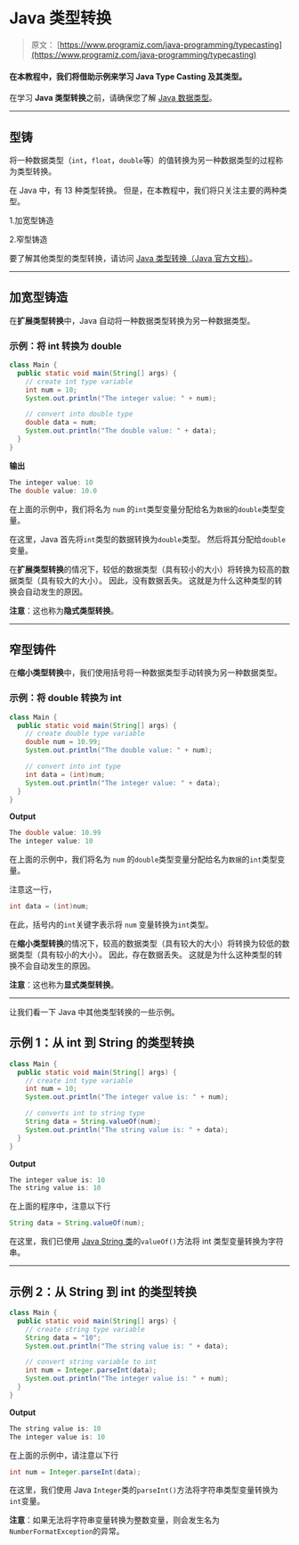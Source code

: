 # Java 类型转换

> 原文： [https://www.programiz.com/java-programming/typecasting](https://www.programiz.com/java-programming/typecasting)

#### 在本教程中，我们将借助示例来学习 Java Type Casting 及其类型。

在学习 **Java 类型转换**之前，请确保您了解 [Java 数据类型](/java-programming/variables-primitive-data-types "Java Data Types")。

* * *

## 型铸

将一种数据类型（`int`，`float`，`double`等）的值转换为另一种数据类型的过程称为类型转换。

在 Java 中，有 13 种类型转换。 但是，在本教程中，我们将只关注主要的两种类型。

1.加宽型铸造

2.窄型铸造

要了解其他类型的类型转换，请访问 [Java 类型转换（Java 官方文档）](https://docs.oracle.com/javase/specs/jls/se10/html/jls-5.html "Java Type Conversion (official Java documentation)")。

* * *

## 加宽型铸造

在**扩展类型转换**中，Java 自动将一种数据类型转换为另一种数据类型。

### 示例：将 int 转换为 double

```java
class Main {
  public static void main(String[] args) {
    // create int type variable
    int num = 10;
    System.out.println("The integer value: " + num);

    // convert into double type
    double data = num;
    System.out.println("The double value: " + data);
  }
} 
```

**输出**

```java
The integer value: 10
The double value: 10.0 
```

在上面的示例中，我们将名为 `num` 的`int`类型变量分配给名为`数据`的`double`类型变量。

在这里，Java 首先将`int`类型的数据转换为`double`类型。 然后将其分配给`double`变量。

在**扩展类型转换**的情况下，较低的数据类型（具有较小的大小）将转换为较高的数据类型（具有较大的大小）。 因此，没有数据丢失。 这就是为什么这种类型的转换会自动发生的原因。

**注意**：这也称为**隐式类型转换**。

* * *

## 窄型铸件

在**缩小类型转换**中，我们使用括号将一种数据类型手动转换为另一种数据类型。

### 示例：将 double 转换为 int

```java
class Main {
  public static void main(String[] args) {
    // create double type variable
    double num = 10.99;
    System.out.println("The double value: " + num);

    // convert into int type
    int data = (int)num;
    System.out.println("The integer value: " + data);
  }
} 
```

**Output**

```java
The double value: 10.99
The integer value: 10 
```

在上面的示例中，我们将名为 `num` 的`double`类型变量分配给名为`数据`的`int`类型变量。

注意这一行，

```java
int data = (int)num; 
```

在此，括号内的`int`关键字表示将 `num` 变量转换为`int`类型。

在**缩小类型转换**的情况下，较高的数据类型（具有较大的大小）将转换为较低的数据类型（具有较小的大小）。 因此，存在数据丢失。 这就是为什么这种类型的转换不会自动发生的原因。

**注意**：这也称为**显式类型转换**。

* * *

让我们看一下 Java 中其他类型转换的一些示例。

## 示例 1：从 int 到 String 的类型转换

```java
class Main {
  public static void main(String[] args) {
    // create int type variable
    int num = 10;
    System.out.println("The integer value is: " + num);

    // converts int to string type
    String data = String.valueOf(num);
    System.out.println("The string value is: " + data);
  }
} 
```

**Output**

```java
The integer value is: 10
The string value is: 10 
```

在上面的程序中，注意以下行

```java
String data = String.valueOf(num); 
```

在这里，我们已使用 [Java String 类](/java-programming/string "Java String")的`valueOf()`方法将 int 类型变量转换为字符串。

* * *

## 示例 2：从 String 到 int 的类型转换

```java
class Main {
  public static void main(String[] args) {
    // create string type variable
    String data = "10";
    System.out.println("The string value is: " + data);

    // convert string variable to int
    int num = Integer.parseInt(data);
    System.out.println("The integer value is: " + num);
  }
} 
```

**Output**

```java
The string value is: 10
The integer value is: 10 
```

在上面的示例中，请注意以下行

```java
int num = Integer.parseInt(data); 
```

在这里，我们使用 Java `Integer`类的`parseInt()`方法将字符串类型变量转换为`int`变量。

**注意**：如果无法将字符串变量转换为整数变量，则会发生名为`NumberFormatException`的异常。